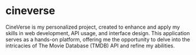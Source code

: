 # cineverse
CineVerse is my personalized project, created to enhance and apply my skills in web development, API usage, and interface design. This application serves as a hands-on platform, offering me the opportunity to delve into the intricacies of The Movie Database (TMDB) API and refine my abilities.
